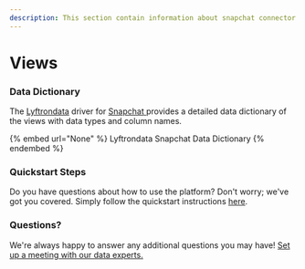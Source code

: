 ```yaml
---
description: This section contain information about snapchat connector views information
---
```


# Views

### Data Dictionary

The [Lyftrondata](https://www.lyftrondata.com/) driver for [Snapchat](None/)[ ](https://www.lyftrondata.com/integration/snapchat/)provides a detailed data dictionary of the views with data types and column names.

{% embed url="None" %}
Lyftrondata Snapchat Data Dictionary
{% endembed %}

### Quickstart Steps

Do you have questions about how to use the platform? Don't worry; we've got you covered. Simply follow the quickstart instructions [here](../README.md).

### Questions? <a href="#questions" id="questions"></a>

We're always happy to answer any additional questions you may have! [Set up a meeting with our data experts.](https://www.lyftrondata.com/book-a-meeting/)



